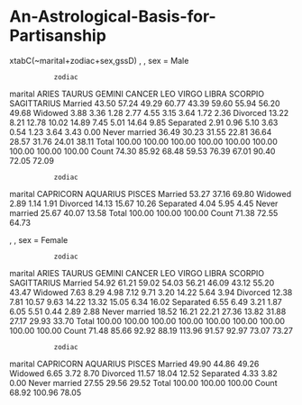 # An-Astrological-Basis-for-Partisanship

xtabC(~marital+zodiac+sex,gssD)
, , sex = Male

               zodiac
marital          ARIES TAURUS GEMINI CANCER    LEO  VIRGO  LIBRA SCORPIO SAGITTARIUS
  Married        43.50  57.24  49.29  60.77  43.39  59.60  55.94   56.20       49.68
  Widowed         3.88   3.36   1.28   2.77   4.55   3.15   3.64    1.72        2.36
  Divorced       13.22   8.21  12.78  10.02  14.89   7.45   5.01   14.64        9.85
  Separated       2.91   0.96   5.10   3.63   0.54   1.23   3.64    3.43        0.00
  Never married  36.49  30.23  31.55  22.81  36.64  28.57  31.76   24.01       38.11
  Total         100.00 100.00 100.00 100.00 100.00 100.00 100.00  100.00      100.00
  Count          74.30  85.92  68.48  59.53  76.39  67.01  90.40   72.05       72.09

               zodiac
marital         CAPRICORN AQUARIUS PISCES
  Married           53.27    37.16  69.80
  Widowed            2.89     1.14   1.91
  Divorced          14.13    15.67  10.26
  Separated          4.04     5.95   4.45
  Never married     25.67    40.07  13.58
  Total            100.00   100.00 100.00
  Count             71.38    72.55  64.73

, , sex = Female

               zodiac
marital          ARIES TAURUS GEMINI CANCER    LEO  VIRGO  LIBRA SCORPIO SAGITTARIUS
  Married        54.92  61.21  59.02  54.03  56.21  46.09  43.12   55.20       43.47
  Widowed         7.63   8.29   4.98   7.12   9.71   3.20  14.22    5.64        3.94
  Divorced       12.38   7.81  10.57   9.63  14.22  13.32  15.05    6.34       16.02
  Separated       6.55   6.49   3.21   1.87   6.05   5.51   0.44    2.89        2.88
  Never married  18.52  16.21  22.21  27.36  13.82  31.88  27.17   29.93       33.70
  Total         100.00 100.00 100.00 100.00 100.00 100.00 100.00  100.00      100.00
  Count          71.48  85.66  92.92  88.19 113.96  91.57  92.97   73.07       73.27

               zodiac
marital         CAPRICORN AQUARIUS PISCES
  Married           49.90    44.86  49.26
  Widowed            6.65     3.72   8.70
  Divorced          11.57    18.04  12.52
  Separated          4.33     3.82   0.00
  Never married     27.55    29.56  29.52
  Total            100.00   100.00 100.00
  Count             68.92   100.96  78.05
